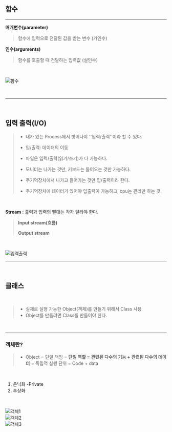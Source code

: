## 함수

---

**매개변수(parameter)**

> 함수에 입력으로 전달된 값을 받는 변수 (가인수)

**인수(arguments)**

> 함수를 호출할 때 전달하는 입력값 (실인수)

<br>

![함수](https://user-images.githubusercontent.com/57430754/71940957-8cfa7d00-31fb-11ea-9b28-23080a59f54a.png)

<br>

---

<br>

## 입력 출력(I/O)

> - 내가 있는 Process에서 벗어나야 ''입력/출력''이라 할 수 있다.
>
> - 입/출력: 데이터의 이동
> - 파일은 입력/출력(읽기/쓰기)가 다 가능하다.
> - 모니터는 나가는 것만, 키보드는 들어오는 것만 가능하다.
> - 주기억장치에서 나가고 들어가는 것만 입/출력이라 한다.
> - 주기억장치에 데이터가 있어야 입출력이 가능하고, cpu는 관리만 하는 것.

<br>

**Stream** : 출력과 입력의 빨대는 각자 달라야 한다.

> **Input stream(흐름)**
>
> **Output stream**

<br>

![입력출력](https://user-images.githubusercontent.com/57430754/71953921-fe9bf080-3226-11ea-9e44-dc9654ef5513.png)

---

<br>

## 클래스

<br>

> - 실제로 실행 가능한 Object(객체)를 만들기 위해서 Class 사용
> - Object를 만들려면 Class를 만들어야 한다.

<br>

---

### 객체란?

> - Object = 단일 책임 = **단일 역할 = 관련된 다수의 기능 + 관련된 다수의 데이터** = 독립적 실행 단위 = Code + data

<br>

1. 은닉화  -Private
2. 추상화

<br>

![객체1](https://user-images.githubusercontent.com/57430754/71954057-67836880-3227-11ea-8d0a-8a0b76abc6f4.png)
<br>
![객체2](https://user-images.githubusercontent.com/57430754/71954060-694d2c00-3227-11ea-9413-876248ae9cce.png)
<br>
![객체3](https://user-images.githubusercontent.com/57430754/71954061-6b16ef80-3227-11ea-9ec7-b47795792e8f.png)